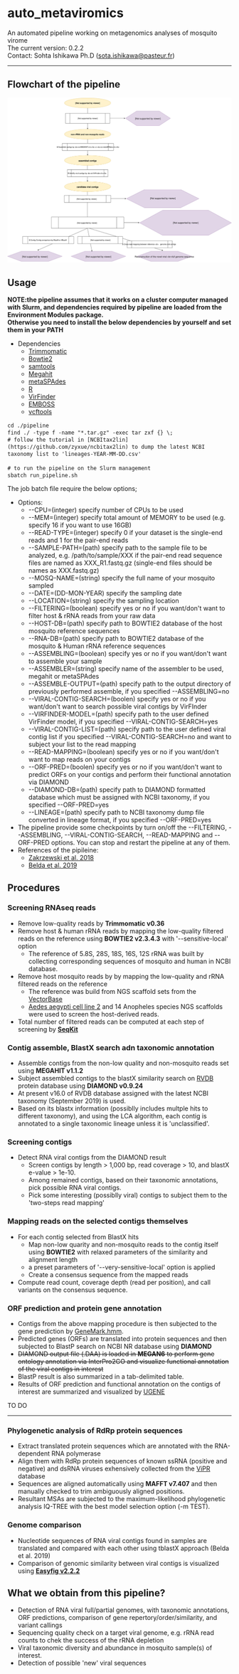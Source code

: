 # auto_metaviromics
An automated pipeline working on metagenomics analyses of mosquito virome  
The current version: 0.2.2  
Contact: Sohta Ishikawa Ph.D (sota.ishikawa@pasteur.fr)  

***
## Flowchart of the pipeline  
![](./image/auto_metaviromics.svg)  

## Usage
**NOTE:the pipeline assumes that it works on a cluster computer managed with Slurm, and dependencies required by pipeline are loaded from the Environment Modules package.**  
**Otherwise you need to install the below dependencies by yourself and set them in your PATH**  
+ Dependencies
    + [Trimmomatic](https://github.com/timflutre/trimmomatic)
    + [Bowtie2](http://bowtie-bio.sourceforge.net/bowtie2/index.shtml)
    + [samtools](http://www.htslib.org/doc/samtools.html)
    + [Megahit](https://github.com/voutcn/megahit)
    + [metaSPAdes](http://cab.spbu.ru/software/spades/)
    + [R](https://www.r-project.org/)
    + [VirFinder](https://github.com/jessieren/VirFinder)
    + [EMBOSS](http://www.bioinformatics.nl/emboss-explorer)
    + [vcftools](https://vcftools.github.io/index.html)  
    
```
cd ./pipeline
find ./ -type f -name "*.tar.gz" -exec tar zxf {} \;
# follow the tutorial in [NCBItax2lin](https://github.com/zyxue/ncbitax2lin) to dump the latest NCBI taxonomy list to 'lineages-YEAR-MM-DD.csv'

# to run the pipeline on the Slurm management
sbatch run_pipeline.sh
```  
The job batch file require the below options;
+ Options: 
  +	--CPU=(integer)                 specify number of CPUs to be used
  +	--MEM=(integer)                 specify total amount of MEMORY to be used (e.g. specify 16 if you want to use 16GB)
  +	--READ-TYPE=(integer)           specify 0 if your dataset is the single-end reads and 1 for the pair-end reads
  +	--SAMPLE-PATH=(path)            specify path to the sample file to be analyzed, e.g. /path/to/sample/XXX if the pair-end read sequence files are named as XXX_R1.fastq.gz (single-end files should be names as XXX.fastq.gz) 
  + --MOSQ-NAME=(string)            specify the full name of your mosquito sampled
  + --DATE=(DD-MON-YEAR)            specify the sampling date
  + --LOCATION=(string)             specify the sampling location
  +	--FILTERING=(boolean)           specify yes or no if you want/don't want to filter host & rRNA reads from your raw data
  +	--HOST-DB=(path)                specify path to BOWTIE2 database of the host mosquito reference sequences
  +	--RNA-DB=(path)                 specify path to BOWTIE2 database of the mosquito & Human rRNA reference sequences
  +	--ASSEMBLING=(boolean)          specify yes or no if you want/don't want to assemble your sample
  + --ASSEMBLER=(string)            specify name of the assembler to be used, megahit or metaSPAdes
  +	--ASSEMBLE-OUTPUT=(path)        specify path to the output directory of previously performed assemble, if you specified --ASSEMBLING=no
  + --VIRAL-CONTIG-SEARCH=(boolen)  specify yes or no if you want/don't want to search possible viral contigs by VirFInder
  + --VIRFINDER-MODEL=(path)        specify path to the user defined VirFinder model, if you specified --VIRAL-CONTIG-SEARCH=yes
  + --VIRAL-CONTIG-LIST=(path)      specify path to the user defined viral contig list if you specified --VIRAL-CONTIG-SEARCH=no and want to subject your list to the read mapping
  +	--READ-MAPPING=(boolean)        specify yes or no if you want/don't want to map reads on your contigs
  + --ORF-PRED=(boolen)             specify yes or no if you want/don't want to predict ORFs on your contigs and perform their functional annotation via DIAMOND
  +	--DIAMOND-DB=(path)             specify path to DIAMOND formatted database which must be assigned with NCBI taxonomy, if you specified --ORF-PRED=yes
  +	--LINEAGE=(path)                specify path to NCBI taxonomy dump file converted in lineage format, if you specified --ORF-PRED=yes
+ The pipeline provide some checkpoints by turn on/off the --FILTERING, --ASSEMBLING, --VIRAL-CONTIG-SEARCH, --READ-MAPPING and --ORF-PRED options. You can stop and restart the pipeline at any of them.
+ References of the pipileine: 
  + [Zakrzewski et al. 2018](https://www.nature.com/articles/s41598-018-22945-y)
  + [Belda et al. 2019](https://www.ncbi.nlm.nih.gov/pmc/articles/PMC6702732)

## Procedures
### Screening RNAseq reads
+ Remove low-quality reads by **Trimmomatic v0.36**
+ Remove host & human rRNA reads by mapping the low-quality filtered reads on the reference using **BOWTIE2 v2.3.4.3** with '--sensitive-local' option
    + The reference of 5.8S, 28S, 18S, 16S, 12S rRNA was built by collecting corresponding sequences of mosquito and human in NCBI database. 
+ Remove host mosquito reads by  by mapping the low-quality and rRNA filtered reads on the reference
    + The reference was build from NGS scaffold sets from the [VectorBase](https://www.vectorbase.org/organisms/aedes-aegypti)
    + [Aedes aegypti cell line 2](https://www.vectorbase.org/organisms/aedes-aegypti) and 14 Anopheles species NGS scaffolds were used to screen the host-derived reads.
+ Total number of filtered reads can be computed at each step of screening by **[SeqKit](https://github.com/shenwei356/seqkit)**   

### Contig assemble, BlastX search adn taxonomic annotation
+ Assemble contigs from the non-low quality and non-mosquito reads set using **MEGAHIT v1.1.2**
+ Subject assembled contigs to the blastX similarity search on [RVDB](https://rvdb-prot.pasteur.fr/) protein database using **DIAMOND v0.9.24**
+ At present v16.0 of RVDB database assigned with the latest NCBI taxonomy (September 2019) is used.
+ Based on its blastx information (possiblly includes multple hits to different taxonomy), and using the LCA algorithm, each contig is annotated to a single taxonomic lineage unless it is 'unclassified'.

### Screening contigs
+ Detect RNA viral contigs from the DIAMOND result
    + Screen contigs by length > 1,000 bp, read coverage > 10, and blastX e-value > 1e-10.
    + Among remained contigs, based on their taxonomic annotations, pick possible RNA viral contigs.
    + Pick some interesting (possiblly viral) contigs to subject them to the 'two-steps read mapping'

### Mapping reads on the selected contigs themselves
+ For each contig selected from BlastX hits
    +  Map non-low quarity and non-mosquito reads to the contig itself using **BOWTIE2** with relaxed parameters of the similarity and alignment length
    +  a preset parameters of '--very-sensitive-local' option is applied
    +  Create a consensus sequence from the mapped reads
+ Compute read count, coverage depth (read per position), and call variants on the consensus sequence.  

### ORF prediction and protein gene annotation
+ Contigs from the above mapping procedure is then subjected to the gene prediction by [GeneMark.hmm](http://exon.gatech.edu/index.html). 
+ Predicted genes (ORFs) are translated into protein sequences and then subjected to BlastP search on NCBI NR database using **DIAMOND**
+ ~~DIAMOND output file (.DAA) is loaded in **MEGAN6** to perform gene ontology annotation via InterPro2GO and visualize functional annotation of the viral contigs in interest~~
+ BlastP result is also summarized in a tab-delimited table.
+ Results of ORF prediction and functional annotation on the contigs of interest are summarized and visualized by [UGENE](http://ugene.net/)

TO DO
***

### Phylogenetic analysis of RdRp protein sequences
+ Extract translated protein sequences which are annotated with the RNA-dependent RNA polymerase
+ Align them with RdRp protein sequences of known ssRNA (positive and negative) and dsRNA viruses exhensively collected from the [ViPR](https://www.viprbrc.org/brc/home.spg?decorator=vipr) database
+ Sequences are aligned automatically using **MAFFT v7.407** and then manually checked to trim ambiguously aligned positions.
+ Resultant MSAs are subjected to the maximum-likelihood phylogenetic analysis IQ-TREE with the best model selection option (-m TEST).

### Genome comparison 
+ Nucleotide sequences of RNA viral contigs found in samples are translated and compared with each other using tblastX approach (Belda et al. 2019)
+ Comparison of genomic similarity between viral contigs is visualized using **[Easyfig v2.2.2](https://mjsull.github.io/Easyfig/)**

## What we obtain from this pipeline?
+ Detection of RNA viral full/partial genomes, with taxonomic annotations, ORF predictions, comparison of gene repertory/order/similarity, and variant callings
+ Sequencing quality check on a target viral genome, e.g. rRNA read counts to chek the success of the rRNA depletion 
+ Viral taxonomic diversity and abundance in mosquito sample(s) of interest.
+ Detection of possible 'new' viral sequences
